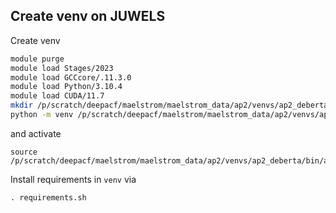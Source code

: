 
## Create venv on JUWELS

Create venv
```bash
module purge
module load Stages/2023
module load GCCcore/.11.3.0
module load Python/3.10.4
module load CUDA/11.7
mkdir /p/scratch/deepacf/maelstrom/maelstrom_data/ap2/venvs/ap2_deberta
python -m venv /p/scratch/deepacf/maelstrom/maelstrom_data/ap2/venvs/ap2_deberta
```
and activate
```
source /p/scratch/deepacf/maelstrom/maelstrom_data/ap2/venvs/ap2_deberta/bin/activate
```
Install requirements in `venv` via
```
. requirements.sh
```